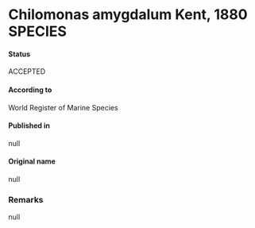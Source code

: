 Chilomonas amygdalum Kent, 1880 SPECIES
=======

#### Status
ACCEPTED

#### According to
World Register of Marine Species

#### Published in
null

#### Original name
null

### Remarks
null